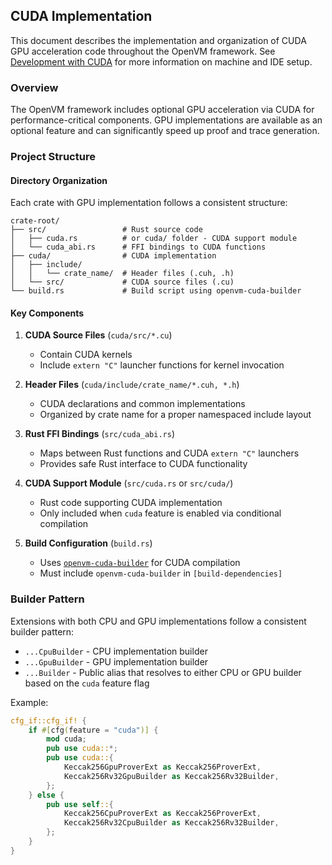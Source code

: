 ## CUDA Implementation

This document describes the implementation and organization of CUDA GPU acceleration code throughout the OpenVM framework.
See [Development with CUDA](../contributor-setup.md#development-with-cuda) for more information on machine and IDE setup.

### Overview

The OpenVM framework includes optional GPU acceleration via CUDA for performance-critical components. GPU implementations are available as an optional feature and can significantly speed up proof and trace generation.

### Project Structure

#### Directory Organization

Each crate with GPU implementation follows a consistent structure:

```
crate-root/
├── src/                 # Rust source code
│   ├── cuda.rs          # or cuda/ folder - CUDA support module
│   └── cuda_abi.rs      # FFI bindings to CUDA functions
├── cuda/                # CUDA implementation
│   ├── include/   
│   │   └── crate_name/  # Header files (.cuh, .h)
│   └── src/             # CUDA source files (.cu)
└── build.rs             # Build script using openvm-cuda-builder
```

#### Key Components

1. **CUDA Source Files** (`cuda/src/*.cu`)
   - Contain CUDA kernels
   - Include `extern "C"` launcher functions for kernel invocation

2. **Header Files** (`cuda/include/crate_name/*.cuh, *.h`)
   - CUDA declarations and common implementations
   - Organized by crate name for a proper namespaced include layout

3. **Rust FFI Bindings** (`src/cuda_abi.rs`)
   - Maps between Rust functions and CUDA `extern "C"` launchers
   - Provides safe Rust interface to CUDA functionality

4. **CUDA Support Module** (`src/cuda.rs` or `src/cuda/`)
   - Rust code supporting CUDA implementation
   - Only included when `cuda` feature is enabled via conditional compilation

5. **Build Configuration** (`build.rs`)
   - Uses [`openvm-cuda-builder`](https://github.com/openvm-org/stark-backend/tree/main/crates/cuda-builder) for CUDA compilation
   - Must include `openvm-cuda-builder` in `[build-dependencies]`

### Builder Pattern

Extensions with both CPU and GPU implementations follow a consistent builder pattern:

- `...CpuBuilder` - CPU implementation builder
- `...GpuBuilder` - GPU implementation builder  
- `...Builder` - Public alias that resolves to either CPU or GPU builder based on the `cuda` feature flag

Example:
```rust
cfg_if::cfg_if! {
    if #[cfg(feature = "cuda")] {
        mod cuda;
        pub use cuda::*;
        pub use cuda::{
            Keccak256GpuProverExt as Keccak256ProverExt,
            Keccak256Rv32GpuBuilder as Keccak256Rv32Builder,
        };
    } else {
        pub use self::{
            Keccak256CpuProverExt as Keccak256ProverExt,
            Keccak256Rv32CpuBuilder as Keccak256Rv32Builder,
        };
    }
}
```
